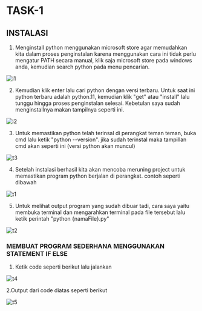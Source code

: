 # TASK-1

## INSTALASI
1. Menginstall python menggunakan microsoft store agar memudahkan kita dalam proses penginstalan karena menggunakan cara ini tidak perlu mengatur PATH secara manual, klik saja microsoft store pada windows anda, kemudian search python pada menu pencarian.

![i1](https://user-images.githubusercontent.com/92988781/224470194-3d490bd9-4064-4283-8f33-b2037b9e0a44.png)

2. Kemudian klik enter lalu cari python dengan versi terbaru. Untuk saat ini python terbaru adalah python.11, kemudian klik "get" atau "install" lalu tunggu hingga proses penginstalan selesai. Kebetulan saya sudah menginstallnya makan tampilnya seperti ini.

![i2](https://user-images.githubusercontent.com/92988781/224471628-9d0e77d5-129d-4459-aa45-247c3d61cf20.png)

3. Untuk memastikan python telah terinsal di perangkat teman teman, buka cmd lalu ketik "python --version". jika sudah terinstal maka tampillan cmd akan seperti ini (versi python akan muncul)

![t3](https://user-images.githubusercontent.com/92988781/224540299-b1e44490-ef95-49e3-b2dc-77b005a709b6.png)

4. Setelah instalasi berhasil kita akan mencoba meruning project untuk memastikan program python berjalan di perangkat. contoh seperti dibawah

![t1](https://user-images.githubusercontent.com/92988781/224540352-f2ca5f9f-0e13-46dc-82c0-49aaa87f4542.png)

5. Untuk melihat output program yang sudah dibuar tadi, cara saya yaitu membuka terminal dan mengarahkan terminal pada file tersebut lalu ketik perintah "python {namaFile}.py"

![t2](https://user-images.githubusercontent.com/92988781/224540415-fb592ebd-0306-4d7d-b0fe-c8e8c8b02295.png)

### MEMBUAT PROGRAM SEDERHANA MENGGUNAKAN STATEMENT IF ELSE

1. Ketik code seperti berikut lalu jalankan

![t4](https://user-images.githubusercontent.com/92988781/224541120-9b1a7edb-00b1-44c3-bb02-db143f9429c0.png)

2.Output dari code diatas seperti berikut

![t5](https://user-images.githubusercontent.com/92988781/224541188-49666635-85b6-4263-a0b3-f6e023e45889.png)

